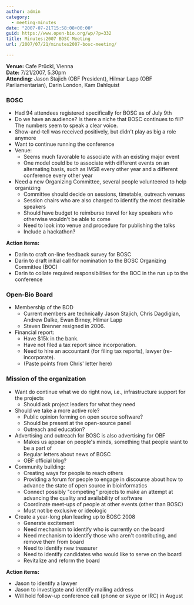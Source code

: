 ```yaml
---
author: admin
category:
  - meeting-minutes
date: "2007-07-21T15:58:08+00:00"
guid: https://www.open-bio.org/wp/?p=332
title: Minutes:2007 BOSC Meeting
url: /2007/07/21/minutes2007-bosc-meeting/

---
```

**Venue:** Cafe Prückl, Vienna  
**Date:** 7/21/2007, 5.30pm  
**Attending:** Jason Stajich (OBF President), Hilmar Lapp (OBF Parliamentarian), Darin London, Kam Dahlquist

### BOSC

- Had 94 attendees registered specifically for BOSC as of July 9th
- Do we have an audience? Is there a niche that BOSC continues to fill? The numbers seem to speak a clear voice.
- Show-and-tell was received positively, but didn't play as big a role anymore
- Want to continue running the conference
- Venue:
  - Seems much favorable to associate with an existing major event
  - One model could be to associate with different events on an alternating basis, such as IMSB every other year and a different conference every other year
- Need a new Organizing Committee, several people volunteered to help organizing
  - Committee should decide on sessions, timetable, outreach venues
  - Session chairs who are also charged to identify the most desirable speakers
  - Should have budget to reimburse travel for key speakers who otherwise wouldn't be able to come
  - Need to look into venue and procedure for publishing the talks
  - Include a hackathon?

**Action items:**

- Darin to craft on-line feedback survey for BOSC
- Darin to draft initial call for nomination to the BOSC Organizing Committee (BOC)
- Darin to collate required responsibilities for the BOC in the run up to the conference

### Open-Bio Board

- Membership of the BOD
  - Current members are technically Jason Stajich, Chris Dagdigian, Andrew Dalke, Ewan Birney, Hilmar Lapp
  - Steven Brenner resigned in 2006.
- Financial report:
  - Have $15k in the bank.
  - Have not filed a tax report since incorporation.
  - Need to hire an accountant (for filing tax reports), lawyer (re-incorporate).
  - (Paste points from Chris' letter here)

### Mission of the organization

- Want do continue what we do right now, i.e., infrastructure support for the projects
  - Should ask project leaders for what they need
- Should we take a more active role?
  - Public opinion forming on open source software?
  - Should be present at the open-source panel
  - Outreach and education?
- Advertising and outreach for BOSC is also advertising for OBF
  - Makes us appear on people's minds, something that people want to be a part of
  - Regular letters about news of BOSC
  - OBF official blog?
- Community building:
  - Creating ways for people to reach others
  - Providing a forum for people to engage in discourse about how to advance the state of open source in bioinformatics
  - Connect possibly "competing" projects to make an attempt at advancing the quality and availability of software
  - Coordinate meet-ups of people at other events (other than BOSC)
  - Must not be exclusive or ideologic
- Create a year-long plan leading up to BOSC 2008
  - Generate excitement
  - Need mechanism to identify who is currently on the board
  - Need mechanism to identify those who aren't contributing, and remove them from board
  - Need to identify new treasurer
  - Need to identify candidates who would like to serve on the board
  - Revitalize and reform the board

**Action items:**

- Jason to identify a lawyer
- Jason to investigate and identify mailing address
- Will hold follow-up conference call (phone or skype or IRC) in August
